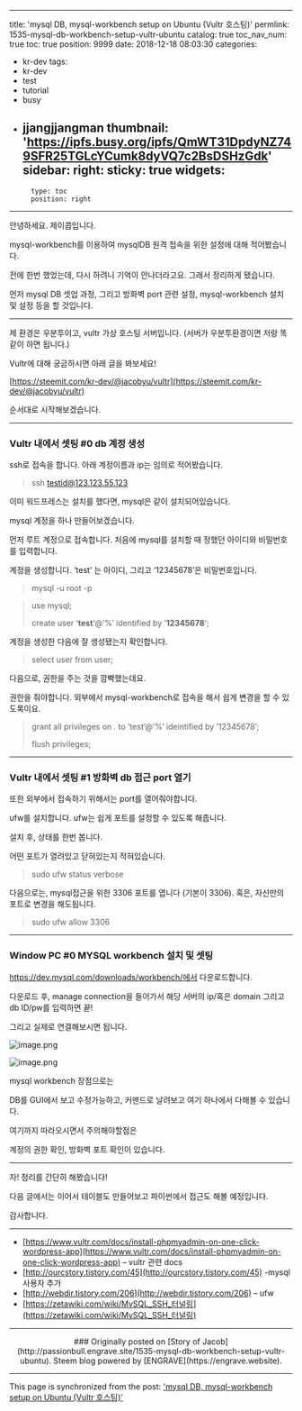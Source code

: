 
---
title: 'mysql DB, mysql-workbench setup on Ubuntu (Vultr 호스팅)'
permlink: 1535-mysql-db-workbench-setup-vultr-ubuntu
catalog: true
toc_nav_num: true
toc: true
position: 9999
date: 2018-12-18 08:03:30
categories:
- kr-dev
tags:
- kr-dev
- test
- tutorial
- busy
- jjangjjangman
thumbnail: 'https://ipfs.busy.org/ipfs/QmWT31DpdyNZ749SFR25TGLcYCumk8dyVQ7c2BsDSHzGdk'
sidebar:
    right:
        sticky: true
widgets:
    -
        type: toc
        position: right
---


안녕하세요. 제이콥입니다.

mysql-workbench를 이용하여 mysqlDB 원격 접속을 위한 설정에 대해 적어봤습니다.

전에 한번 했었는데, 다시 하려니 기억이 안나더라고요. 그래서 정리하게 됐습니다.

먼저 mysql DB 셋업 과정, 그리고 방화벽 port 관련 설정, mysql-workbench 설치 및 설정 등을 할 것입니다.

* * *

제 환경은 우분투이고, vultr 가상 호스팅 서버입니다. (서버가 우분투환경이면 저랑 똑같이 하면 됩니다.)

Vultr에 대해 궁금하시면 아래 글을 봐보세요!

[https://steemit.com/kr-dev/@jacobyu/vultr](https://steemit.com/kr-dev/@jacobyu/vultr)

순서대로 시작해보겠습니다.

* * *

### Vultr 내에서 셋팅 #0 db 계정 생성

ssh로 접속을 합니다. 아래 계정이름과 ip는 임의로 적어봤습니다.

> ssh testid@123.123.55.123

이미 워드프레스는 설치를 했다면, mysql은 같이 설치되어있습니다.

mysql 계정을 하나 만들어보겠습니다.

먼저 루트 계정으로 접속합니다. 처음에 mysql를 설치할 때 정했던 아이디와 비밀번호를 입력합니다.

계정을 생성합니다. ‘test’ 는 아이디, 그리고 ‘12345678’은 비밀번호입니다.

> mysql -u root -p

> use mysql;
> 
> create user ‘**test**‘@’%’ identified by ‘**12345678**‘;

계정을 생성한 다음에 잘 생성됐는지 확인합니다.

> select user from user;

다음으로, 권한을 주는 것을 깜빡했는데요.

권한을 줘야합니다. 외부에서 mysql-workbench로 접속을 해서 쉽게 변경을 할 수 있도록이요.

> grant all privileges on *.* to ‘test’@’%’ ideintified by ‘12345678’;
> 
> flush privileges;

* * *

### Vultr 내에서 셋팅 #1 방화벽 db 접근 port 열기

또한 외부에서 접속하기 위해서는 port를 열어줘야합니다.

ufw를 설치합니다. ufw는 쉽게 포트를 설정할 수 있도록 해줍니다.

설치 후, 상태를 한번 봅니다.

어떤 포트가 열려있고 닫혀있는지 적혀있습니다.

> sudo ufw status verbose

다음으로는, mysql접근을 위한 3306 포트를 엽니다 (기본이 3306). 혹은, 자신만의 포트로 변경을 해도됩니다.

> sudo ufw allow 3306

* * *

### Window PC #0 MYSQL workbench 설치 및 셋팅

https://dev.mysql.com/downloads/workbench/에서 다운로드합니다.

다운로드 후, manage connection을 들어가서 해당 서버의 ip/혹은 domain 그리고 db ID/pw를 입력하면 끝!

그리고 실제로 연결해보시면 됩니다.

![image.png](https://ipfs.busy.org/ipfs/QmWT31DpdyNZ749SFR25TGLcYCumk8dyVQ7c2BsDSHzGdk)

![image.png](https://ipfs.busy.org/ipfs/QmcmHJHyujKXP2BVGsCUYnKXappmQaZS34yQ4HRY2ExnAN)

mysql workbench 장점으로는

DB를 GUI에서 보고 수정가능하고, 커맨드로 날려보고 여기 하나에서 다해볼 수 있습니다.

여기까지 따라오시면서 주의해야할점은

계정의 권한 확인, 방화벽 포트 확인이 있습니다.

* * *

자! 정리를 간단히 해봤습니다!

다음 글에서는 이어서 테이블도 만들어보고 파이썬에서 접근도 해볼 예정입니다.

감사합니다.

* * *

*   [https://www.vultr.com/docs/install-phpmyadmin-on-one-click-wordpress-app](https://www.vultr.com/docs/install-phpmyadmin-on-one-click-wordpress-app) – vultr 관련 docs
*   [http://ourcstory.tistory.com/45](http://ourcstory.tistory.com/45) -mysql 사용자 추가
*   [http://webdir.tistory.com/206](http://webdir.tistory.com/206) – ufw
*   [https://zetawiki.com/wiki/MySQL_SSH_터널링](https://zetawiki.com/wiki/MySQL_SSH_터널링)

***
<center>
### Originally posted on [Story of Jacob](http://passionbull.engrave.site/1535-mysql-db-workbench-setup-vultr-ubuntu). Steem blog powered by [ENGRAVE](https://engrave.website).
</center>

- - -

This page is synchronized from the post: ['mysql DB, mysql-workbench setup on Ubuntu (Vultr 호스팅)'](https://steemit.com/@jacobyu/1535-mysql-db-workbench-setup-vultr-ubuntu)
